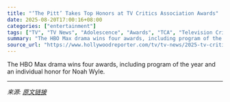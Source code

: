 ```yaml
---
title: "‘The Pitt’ Takes Top Honors at TV Critics Association Awards"
date: 2025-08-20T17:00:16+08:00
categories: ["entertainment"]
tags: ["TV", "TV News", "Adolescence", "Awards", "TCA", "Television Critics Association Awards", "The Pitt", "The Studio"]
summary: "The HBO Max drama wins four awards, including program of the year and an individual honor for Noah Wyle."
source_url: "https://www.hollywoodreporter.com/tv/tv-news/2025-tv-critics-association-awards-winners-1236348868/"
---
```


The HBO Max drama wins four awards, including program of the year and an individual honor for Noah Wyle.

---

*来源: [原文链接](https://www.hollywoodreporter.com/tv/tv-news/2025-tv-critics-association-awards-winners-1236348868/)*
